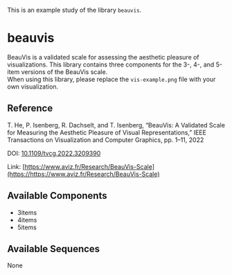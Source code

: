 This is an example study of the library `beauvis`.


# beauvis

BeauVis is a validated scale for assessing the aesthetic pleasure of visualizations. This library contains three components for the 3-, 4-, and 5-item versions of the BeauVis scale.  
 When using this library, please replace the `vis-example.png` file with your own visualization.

## Reference

T. He, P. Isenberg, R. Dachselt, and T. Isenberg, “BeauVis: A Validated Scale for Measuring the Aesthetic Pleasure of Visual Representations,” IEEE Transactions on Visualization and Computer Graphics, pp. 1–11, 2022

DOI: [10.1109/tvcg.2022.3209390](https://doi.org/10.1109/tvcg.2022.3209390)

Link: [https://www.aviz.fr/Research/BeauVis-Scale](https://https://www.aviz.fr/Research/BeauVis-Scale)

## Available Components

- 3items
- 4items
- 5items

## Available Sequences

None
